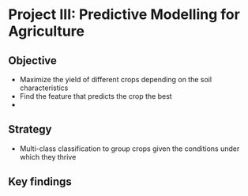 # Project III: Predictive Modelling for Agriculture

## Objective
- Maximize the yield of different crops depending on the soil characteristics
- Find the feature that predicts the crop the best
- 

## Strategy
- Multi-class classification to group crops given the conditions under which they thrive

## Key findings